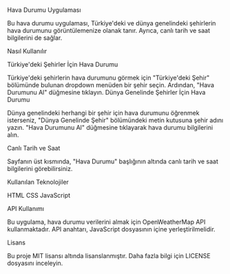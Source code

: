 Hava Durumu Uygulaması

Bu hava durumu uygulaması, Türkiye'deki ve dünya genelindeki şehirlerin hava durumunu görüntülemenize olanak tanır. Ayrıca, canlı tarih ve saat bilgilerini de sağlar.

Nasıl Kullanılır

Türkiye'deki Şehirler İçin Hava Durumu

Türkiye'deki şehirlerin hava durumunu görmek için "Türkiye'deki Şehir" bölümünde bulunan dropdown menüden bir şehir seçin.
Ardından, "Hava Durumunu Al" düğmesine tıklayın.
Dünya Genelinde Şehirler İçin Hava Durumu


Dünya genelindeki herhangi bir şehir için hava durumunu öğrenmek isterseniz, "Dünya Genelinde Şehir" bölümündeki metin kutusuna şehir adını yazın.
"Hava Durumunu Al" düğmesine tıklayarak hava durumu bilgilerini alın.

Canlı Tarih ve Saat


Sayfanın üst kısmında, "Hava Durumu" başlığının altında canlı tarih ve saat bilgilerini görebilirsiniz.

Kullanılan Teknolojiler

HTML
CSS
JavaScript

API Kullanımı

Bu uygulama, hava durumu verilerini almak için OpenWeatherMap API kullanmaktadır. API anahtarı, JavaScript dosyasının içine yerleştirilmelidir.

Lisans

Bu proje MIT lisansı altında lisanslanmıştır. Daha fazla bilgi için LICENSE dosyasını inceleyin.



